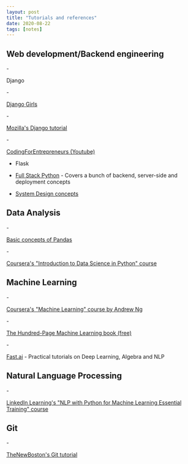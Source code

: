 ```yaml
---
layout: post
title: "Tutorials and references"
date: 2020-08-22
tags: [notes]
---
```


<h2>Web development/Backend engineering</h2>
- <p>Django</p>
    - <p><a href="https://tutorial.djangogirls.org/en/" target="_">Django Girls</a></p>
    - <p><a href="https://developer.mozilla.org/en-US/docs/Learn/Server-side/Django/Tutorial_local_library_website" target="_">Mozilla's Django tutorial</a></p>
    - <p><a href="https://www.youtube.com/watch?v=uu98pqiUJU8&list=PLEsfXFp6DpzTD1BD1aWNxS2Ep06vIkaeW" target="_">CodingForEntrepreneurs (Youtube)</a></p>

- <p>Flask</p>

- <p><a href="https://www.fullstackpython.com/" target="_">Full Stack Python</a> - Covers a bunch of backend, server-side and deployment concepts</p>

- <p><a href="https://www.youtube.com/watch?v=xpDnVSmNFX0&list=PLMCXHnjXnTnvo6alSjVkgxV-VH6EPyvoX" target="_">System Design concepts</a></p>


<h2>Data Analysis</h2>
- <p><a href="https://www.youtube.com/watch?v=UB3DE5Bgfx4" target="_">Basic concepts of Pandas</a></p>
- <p><a href="https://www.coursera.org/learn/python-data-analysis" target="_">Coursera's "Introduction to Data Science in Python" course</a></p>


<h2>Machine Learning</h2>
- <p><a href="https://www.coursera.org/learn/machine-learning" target="_">Coursera's "Machine Learning" course by Andrew Ng</a></p>
- <p><a href="http://themlbook.com/" target="_">The Hundred-Page Machine Learning book (free)</a></p>
- <p><a href="https://www.fast.ai/" target="_">Fast.ai</a> - Practical tutorials on Deep Learning, Algebra and NLP</p>

<h2>Natural Language Processing</h2>
- <p><a href="https://www.linkedin.com/learning/nlp-with-python-for-machine-learning-essential-training" target="_">LinkedIn Learning's "NLP with Python for Machine Learning Essential Training" course</a></p>

<h2>Git</h2>
- <p><a href="https://www.youtube.com/watch?v=cEGIFZDyszA&list=PL6gx4Cwl9DGAKWClAD_iKpNC0bGHxGhcx" target="_">TheNewBoston's Git tutorial</a></p>